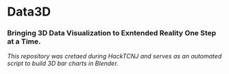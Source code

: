 # Data3D

### Bringing 3D Data Visualization to Exntended Reality One Step at a Time.

*This repository was cretaed during HackTCNJ and serves as an automated script to build 3D bar charts in Blender.*
